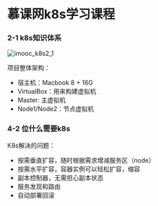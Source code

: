 # 慕课网k8s学习课程

### 2-1 k8s知识体系

![imooc_k8s2_1](/Users/han/Desktop/code/docs/devops/imooc_k8s2_1.png)

项目整体架构：

- 宿主机：Macbook 8 + 16G
- VirtualBox：用来构建虚拟机
- Master: 主虚拟机
- Node1/Node2：节点虚拟机

### 4-2 位什么需要k8s

K8s解决的问题：

- 按需垂直扩容，随时根据需求增减服务区（node）
- 按需水平扩容，容器实例可以轻松扩容，缩容
- 副本控制器，无需担心副本状态
- 服务发现和路由
- 自动部署回滚